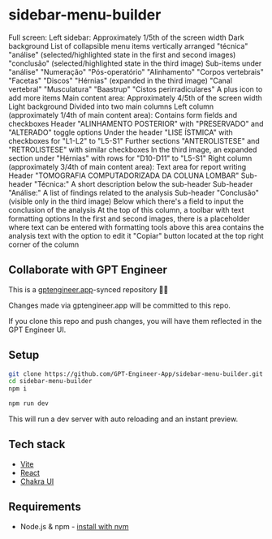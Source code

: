 # sidebar-menu-builder

Full screen:
Left sidebar:
Approximately 1/5th of the screen width
Dark background
List of collapsible menu items vertically arranged
"técnica"
"análise" (selected/highlighted state in the first and second images)
"conclusão" (selected/highlighted state in the third image)
Sub-items under "análise"
"Numeração"
"Pós-operatório"
"Alinhamento"
"Corpos vertebrais"
"Facetas"
"Discos"
"Hérnias" (expanded in the third image)
"Canal vertebral"
"Musculatura"
"Baastrup"
"Cistos perirradiculares"
A plus icon to add more items
Main content area:
Approximately 4/5th of the screen width
Light background
Divided into two main columns
Left column (approximately 1/4th of main content area):
Contains form fields and checkboxes
Header "ALINHAMENTO POSTERIOR" with "PRESERVADO" and "ALTERADO" toggle options
Under the header "LISE ÍSTMICA" with checkboxes for "L1-L2" to "L5-S1"
Further sections "ANTEROLISTESE" and "RETROLISTESE" with similar checkboxes
In the third image, an expanded section under "Hérnias" with rows for "D10-D11" to "L5-S1"
Right column (approximately 3/4th of main content area):
Text area for report writing
Header "TOMOGRAFIA COMPUTADORIZADA DA COLUNA LOMBAR"
Sub-header "Técnica:"
A short description below the sub-header
Sub-header "Análise:"
A list of findings related to the analysis
Sub-header "Conclusão" (visible only in the third image)
Below which there's a field to input the conclusion of the analysis
At the top of this column, a toolbar with text formatting options
In the first and second images, there is a placeholder where text can be entered with formatting tools above
this area contains the analysis text with the option to edit it
"Copiar" button located at the top right corner of the column

## Collaborate with GPT Engineer

This is a [gptengineer.app](https://gptengineer.app)-synced repository 🌟🤖

Changes made via gptengineer.app will be committed to this repo.

If you clone this repo and push changes, you will have them reflected in the GPT Engineer UI.

## Setup

```sh
git clone https://github.com/GPT-Engineer-App/sidebar-menu-builder.git
cd sidebar-menu-builder
npm i
```

```sh
npm run dev
```

This will run a dev server with auto reloading and an instant preview.

## Tech stack

- [Vite](https://vitejs.dev/)
- [React](https://react.dev/)
- [Chakra UI](https://chakra-ui.com/)

## Requirements

- Node.js & npm - [install with nvm](https://github.com/nvm-sh/nvm#installing-and-updating)
